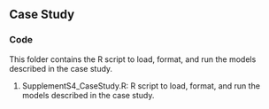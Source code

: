 ## Case Study

### Code
This folder contains the R script to load, format, and run the models described in the case study.

1. SupplementS4_CaseStudy.R: R script to load, format, and run the models described in the case study.
